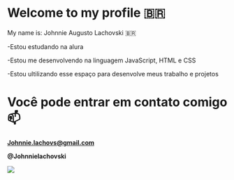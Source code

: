 # Welcome to my profile 🇧🇷

My name is: Johnnie Augusto Lachovski 🇧🇷

-Estou estudando na alura

-Estou me desenvolvendo na linguagem JavaScript, HTML e CSS

-Estou ultilizando esse espaço para desenvolve meus trabalho e projetos

#  Você pode entrar em contato comigo 📫

**Johnnie.lachovs@gmail.com**

**@Johnnielachovski**

![](https://media.tenor.com/x5Gmwp4rpscAAAAd/speedball-russian-viacheslav.gif)
